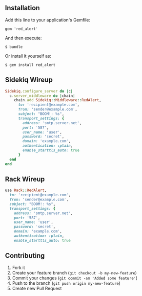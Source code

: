 ## Installation

Add this line to your application's Gemfile:

    gem 'red_alert'

And then execute:

    $ bundle

Or install it yourself as:

    $ gem install red_alert

## Sidekiq Wireup

```ruby
Sidekiq.configure_server do |c|
  c.server_middleware do |chain|
    chain.add Sidekiq::Middleware::RedAlert,
      to: 'recipient@example.com',
      from: 'sender@example.com',
      subject: "BOOM!: %s",
      transport_settings: {
        address: 'smtp.server.net',
        port: '587',
        user_name: 'user',
        password: 'secret',
        domain: 'example.com',
        authentication: :plain,
        enable_starttls_auto: true
      }
  end
end
```

## Rack Wireup

```ruby
use Rack::RedAlert,
  to: 'recipient@example.com',
  from: 'sender@example.com',
  subject: "BOOM!: %s",
  transport_settings: {
    address: 'smtp.server.net',
    port: '587',
    user_name: 'user',
    password: 'secret',
    domain: 'example.com',
    authentication: :plain,
    enable_starttls_auto: true
```

## Contributing

1. Fork it
2. Create your feature branch (`git checkout -b my-new-feature`)
3. Commit your changes (`git commit -am 'Added some feature'`)
4. Push to the branch (`git push origin my-new-feature`)
5. Create new Pull Request
